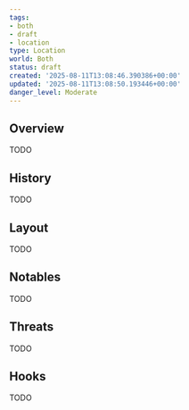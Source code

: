 ```yaml
---
tags:
- both
- draft
- location
type: Location
world: Both
status: draft
created: '2025-08-11T13:08:46.390386+00:00'
updated: '2025-08-11T13:08:50.193446+00:00'
danger_level: Moderate
---
```



## Overview

TODO
## History

TODO
## Layout

TODO
## Notables

TODO
## Threats

TODO
## Hooks

TODO
